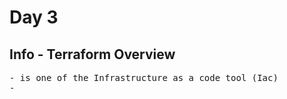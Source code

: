 # Day 3

## Info - Terraform Overview
<pre>
- is one of the Infrastructure as a code tool (Iac)
- 
</pre>
